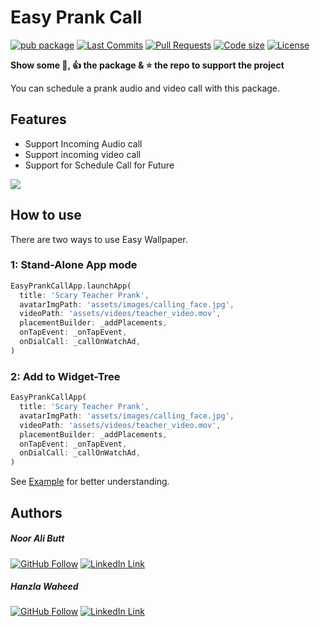 # Easy Prank Call

[![pub package](https://img.shields.io/pub/v/easy_prank_call.svg?logo=dart&logoColor=00b9fc)](https://pub.dartlang.org/packages/easy_prank_call)
[![Last Commits](https://img.shields.io/github/last-commit/nooralibutt/easy_prank_call?logo=git&logoColor=white)](https://github.com/nooralibutt/easy_prank_call/commits/master)
[![Pull Requests](https://img.shields.io/github/issues-pr/nooralibutt/easy_prank_call?logo=github&logoColor=white)](https://github.com/nooralibutt/easy_prank_call/pulls)
[![Code size](https://img.shields.io/github/languages/code-size/nooralibutt/easy_prank_call?logo=github&logoColor=white)](https://github.com/nooralibutt/easy_prank_call)
[![License](https://img.shields.io/github/license/nooralibutt/easy_prank_call?logo=open-source-initiative&logoColor=green)](https://github.com/nooralibutt/easy_prank_call/blob/master/LICENSE)

**Show some 💙, 👍 the package & ⭐️ the repo to support the project**

You can schedule a prank audio and video call with this package.

## Features
- Support Incoming Audio call
- Support incoming video call
- Support for Schedule Call for Future

![](https://github.com/nooralibutt/easy_prank_call/blob/master/demo_gif.gif?raw=true)

## How to use
There are two ways to use Easy Wallpaper.


### 1: Stand-Alone App mode

```dart
EasyPrankCallApp.launchApp(
  title: 'Scary Teacher Prank',
  avatarImgPath: 'assets/images/calling_face.jpg',
  videoPath: 'assets/videos/teacher_video.mov',
  placementBuilder: _addPlacements,
  onTapEvent: _onTapEvent,
  onDialCall: _callOnWatchAd,
)
```

### 2: Add to Widget-Tree

```dart
EasyPrankCallApp(
  title: 'Scary Teacher Prank',
  avatarImgPath: 'assets/images/calling_face.jpg',
  videoPath: 'assets/videos/teacher_video.mov',
  placementBuilder: _addPlacements,
  onTapEvent: _onTapEvent,
  onDialCall: _callOnWatchAd,
)
```

See [Example](https://pub.dev/packages/easy_prank_call/example) for better understanding.

## Authors
##### Noor Ali Butt
[![GitHub Follow](https://img.shields.io/badge/Connect--blue.svg?logo=Github&longCache=true&style=social&label=Follow)](https://github.com/nooralibutt) [![LinkedIn Link](https://img.shields.io/badge/Connect--blue.svg?logo=linkedin&longCache=true&style=social&label=Connect
)](https://www.linkedin.com/in/nooralibutt)
##### Hanzla Waheed
[![GitHub Follow](https://img.shields.io/badge/Connect--blue.svg?logo=Github&longCache=true&style=social&label=Follow)](https://github.com/mhanzla80) [![LinkedIn Link](https://img.shields.io/badge/Connect--blue.svg?logo=linkedin&longCache=true&style=social&label=Connect
)](https://www.linkedin.com/in/mhanzla80)